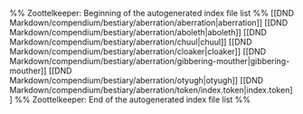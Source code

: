 %% Zoottelkeeper: Beginning of the autogenerated index file list  %%
 [[DND Markdown/compendium/bestiary/aberration/aberration|aberration]]
 [[DND Markdown/compendium/bestiary/aberration/aboleth|aboleth]]
 [[DND Markdown/compendium/bestiary/aberration/chuul|chuul]]
 [[DND Markdown/compendium/bestiary/aberration/cloaker|cloaker]]
 [[DND Markdown/compendium/bestiary/aberration/gibbering-mouther|gibbering-mouther]]
 [[DND Markdown/compendium/bestiary/aberration/otyugh|otyugh]]
 [[DND Markdown/compendium/bestiary/aberration/token/index.token|index.token]]
%% Zoottelkeeper: End of the autogenerated index file list  %%
